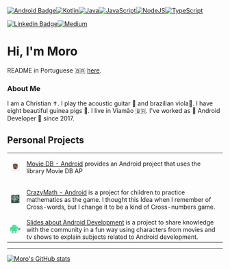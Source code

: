 [![Android Badge](https://img.shields.io/badge/Android-3DDC84?style=for-the-badge&logo=android&logoColor=white)](https://www.android.com/)[![Kotlin](https://img.shields.io/badge/Kotlin-0095D5?&style=for-the-badge&logo=kotlin&logoColor=white)](https://kotlinlang.org/)[![Java](https://img.shields.io/badge/Java-ED8B00?style=for-the-badge&logo=java&logoColor=white)](https://www.java.com/en/)[![JavaScript](https://img.shields.io/badge/JavaScript-323330?style=for-the-badge&logo=javascript&logoColor=F7DF1E)](https://www.w3schools.com/js/)[![NodeJS](https://img.shields.io/badge/Node.js-339933?style=for-the-badge&logo=nodedotjs&logoColor=white)](https://nodejs.org/en/)[![TypeScript](https://img.shields.io/badge/TypeScript-007ACC?style=for-the-badge&logo=typescript&logoColor=white)](https://www.typescriptlang.org)

[![Linkedin Badge](https://img.shields.io/badge/-LinkedIn-blue?style=flat-square&logo=Linkedin&logoColor=white)](https://www.linkedin.com/in/gabrielbronzattimoro15031994/)[![Medium](https://img.shields.io/badge/Medium-12100E?style=for-the-badge&logo=medium&logoColor=white)](https://medium.com/@gabrielbronzattimoro.es)

# Hi, I'm Moro

README in Portuguese 🇧🇷 [here](README_ptBr.md). 

### About Me

I am a Christian ✝️. I play the acoustic guitar 🎸 and brazilian viola🎻. I have eight beautiful guinea pigs 🐷.
I live in Viamão 🇧🇷. I've worked as 🤖 Android Developer 💚 since 2017.

## Personal Projects

<table style="overflow-x:auto;">
   <tr>
      <td>
         <a href="https://github.com/gabrielbmoro/MovieDB-Android">
         <img style="width: 80px;height: auto;" src="img/movie-db-android-icon.png">
         </a>
      </td>
      <td>
         <p>
            <a href=https://github.com/gabrielbmoro/MovieDB-Android>Movie DB - Android</a> provides an Android project that uses the library Movie DB AP
         </p>
      </td>
   </tr>
   <tr>
      <td>
         <a href="https://github.com/gabrielbmoro/CrazyMath-Android">
         <img style="width: 80px;height: auto;" src="img/crazy-math-android-icon.png" />
         </a>
      </td>
      <td>
         <p>
            <a href="https://github.com/gabrielbmoro/CrazyMath-Android">CrazyMath - Android</a> is a project for children to practice mathematics as the game. I thought this Idea when I remember of Cross-words, but I change it to be a kind of Cross-numbers game.
         </p>
      </td>
   </tr>
   <tr>
      <td>
         <a href="https://github.com/gabrielbmoro/slides-about-android-development">
         <img style="width: 80px;height: auto;" src="img/android-dev-rs.png">
         </a>
      </td>
      <td>
         <a href="https://github.com/gabrielbmoro/slides-about-android-development">Slides about Android Development</a> is a project to share knowledge with the community in a fun way using characters from movies and tv shows to explain subjects related to Android development.
      </td>
   </tr>
</table>


---

[![Moro's GitHub stats](https://github-readme-stats.vercel.app/api?username=gabrielbmoro)](https://github.com/gabrielbmoro/gabrielbmoro)
